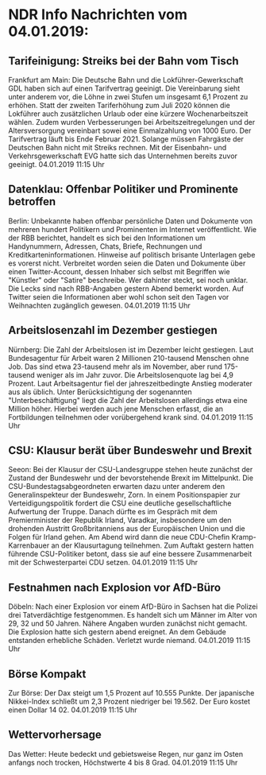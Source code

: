 # NDR Info Nachrichten vom 04.01.2019:


## Tarifeinigung: Streiks bei der Bahn vom Tisch
Frankfurt am Main: Die Deutsche Bahn und die Lokführer-Gewerkschaft GDL haben sich auf einen Tarifvertrag geeinigt. Die Vereinbarung sieht unter anderem vor, die Löhne in zwei Stufen um insgesamt 6,1 Prozent zu erhöhen. Statt der zweiten Tariferhöhung zum Juli 2020 können die Lokführer auch zusätzlichen Urlaub oder eine kürzere Wochenarbeitszeit wählen. Zudem wurden Verbesserungen bei Arbeitszeitregelungen und der Altersversorgung vereinbart sowei eine Einmalzahlung von 1000 Euro. Der Tarifvertrag läuft bis Ende Februar 2021. Solange müssen Fahrgäste der Deutschen Bahn nicht mit Streiks rechnen. Mit der Eisenbahn- und Verkehrsgewerkschaft EVG hatte sich das Unternehmen bereits zuvor geeinigt. 04.01.2019 11:15 Uhr 

## Datenklau: Offenbar Politiker und Prominente betroffen
Berlin: Unbekannte haben offenbar persönliche Daten und Dokumente von mehreren hundert Politikern und Prominenten im Internet veröffentlicht. Wie der RBB berichtet, handelt es sich bei den Informationen um Handynummern, Adressen, Chats, Briefe, Rechnungen und Kreditkarteninformationen. Hinweise auf politisch brisante Unterlagen gebe es vorerst nicht. Verbreitet worden seien die Daten und Dokumente über einen Twitter-Account, dessen Inhaber sich selbst mit Begriffen wie "Künstler" oder "Satire" beschreibe. Wer dahinter steckt, sei noch unklar. Die Lecks sind nach RBB-Angaben gestern Abend bemerkt worden. Auf Twitter seien die Informationen aber wohl schon seit den Tagen vor Weihnachten zugänglich gewesen. 04.01.2019 11:15 Uhr 

## Arbeitslosenzahl im Dezember gestiegen
Nürnberg: Die Zahl der Arbeitslosen ist im Dezember leicht gestiegen. Laut Bundesagentur für Arbeit waren 2 Millionen 210-tausend Menschen ohne Job. Das sind etwa 23-tausend mehr als im November, aber rund 175-tausend weniger als im Jahr zuvor. Die Arbeitslosenquote lag bei 4,9 Prozent. Laut Arbeitsagentur fiel der jahreszeitbedingte Anstieg moderater aus als üblich. Unter Berücksichtigung der sogenannten "Unterbeschäftigung" liegt die Zahl der Arbeitslosen allerdings etwa eine Million höher. Hierbei werden auch jene Menschen erfasst, die an Fortbildungen teilnehmen oder vorübergehend krank sind. 04.01.2019 11:15 Uhr 

## CSU: Klausur berät über Bundeswehr und Brexit
Seeon: 	Bei der Klausur der CSU-Landesgruppe stehen heute zunächst der Zustand der Bundeswehr und der bevorstehende Brexit im Mittelpunkt. Die CSU-Bundestagsabgeordneten erwarten dazu unter anderem den Generalinspekteur der Bundeswehr, Zorn. In einem Positionspapier zur Verteidigungspolitik fordert die CSU eine deutliche gesellschaftliche Aufwertung der Truppe. Danach dürfte es im Gespräch mit dem Premierminister der Republik Irland, Varadkar, insbesondere um den drohenden Austritt Großbritanniens aus der Europäischen Union und die Folgen für Irland gehen. Am Abend wird dann die neue CDU-Chefin Kramp-Karrenbauer an der Klausurtagung teilnehmen. Zum Auftakt gestern hatten führende CSU-Politiker betont, dass sie auf eine bessere Zusammenarbeit mit der Schwesterpartei CDU setzen. 04.01.2019 11:15 Uhr 

## Festnahmen nach Explosion vor AfD-Büro
Döbeln: Nach einer Explosion vor einem AfD-Büro in Sachsen hat die Polizei drei Tatverdächtige festgenommen. Es handelt sich um Männer im Alter von 29, 32 und 50 Jahren. Nähere Angaben wurden  zunächst nicht gemacht. Die Explosion hatte sich gestern abend ereignet. An dem Gebäude entstanden erhebliche Schäden. Verletzt wurde niemand. 04.01.2019 11:15 Uhr 

## Börse Kompakt
Zur Börse: Der Dax steigt um 1,5 Prozent auf 10.555 Punkte. Der japanische Nikkei-Index schließt um 2,3 Prozent niedriger bei 19.562. Der Euro kostet einen Dollar 14 02. 04.01.2019 11:15 Uhr 

## Wettervorhersage
Das Wetter: Heute bedeckt und gebietsweise Regen, nur ganz im Osten anfangs noch trocken, Höchstwerte 4 bis 8 Grad. 04.01.2019 11:15 Uhr 
